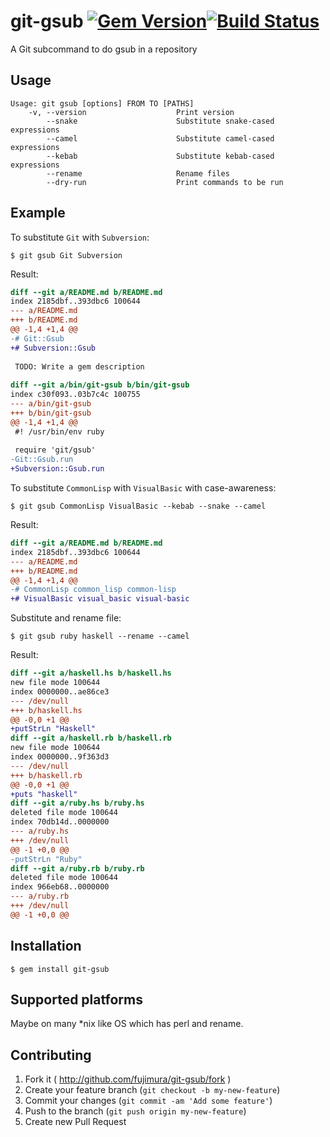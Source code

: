 # git-gsub [![Gem Version](https://badge.fury.io/rb/git-gsub.svg)](http://badge.fury.io/rb/git-gsub)[![Build Status](https://travis-ci.org/fujimura/git-gsub.svg)](https://travis-ci.org/fujimura/git-gsub)

A Git subcommand to do gsub in a repository

## Usage

```
Usage: git gsub [options] FROM TO [PATHS]
    -v, --version                    Print version
        --snake                      Substitute snake-cased expressions
        --camel                      Substitute camel-cased expressions
        --kebab                      Substitute kebab-cased expressions
        --rename                     Rename files
        --dry-run                    Print commands to be run
```

## Example

To substitute `Git` with `Subversion`:

```
$ git gsub Git Subversion
```

Result:

```diff
diff --git a/README.md b/README.md
index 2185dbf..393dbc6 100644
--- a/README.md
+++ b/README.md
@@ -1,4 +1,4 @@
-# Git::Gsub
+# Subversion::Gsub
 
 TODO: Write a gem description
 
diff --git a/bin/git-gsub b/bin/git-gsub
index c30f093..03b7c4c 100755
--- a/bin/git-gsub
+++ b/bin/git-gsub
@@ -1,4 +1,4 @@
 #! /usr/bin/env ruby
 
 require 'git/gsub'
-Git::Gsub.run
+Subversion::Gsub.run
```

To substitute `CommonLisp` with `VisualBasic` with case-awareness:

```
$ git gsub CommonLisp VisualBasic --kebab --snake --camel
```

Result:

```diff
diff --git a/README.md b/README.md
index 2185dbf..393dbc6 100644
--- a/README.md
+++ b/README.md
@@ -1,4 +1,4 @@
-# CommonLisp common_lisp common-lisp
+# VisualBasic visual_basic visual-basic
```

Substitute and rename file:

```
$ git gsub ruby haskell --rename --camel
```

Result:

```diff
diff --git a/haskell.hs b/haskell.hs
new file mode 100644
index 0000000..ae86ce3
--- /dev/null
+++ b/haskell.hs
@@ -0,0 +1 @@
+putStrLn "Haskell"
diff --git a/haskell.rb b/haskell.rb
new file mode 100644
index 0000000..9f363d3
--- /dev/null
+++ b/haskell.rb
@@ -0,0 +1 @@
+puts "haskell"
diff --git a/ruby.hs b/ruby.hs
deleted file mode 100644
index 70db14d..0000000
--- a/ruby.hs
+++ /dev/null
@@ -1 +0,0 @@
-putStrLn "Ruby"
diff --git a/ruby.rb b/ruby.rb
deleted file mode 100644
index 966eb68..0000000
--- a/ruby.rb
+++ /dev/null
@@ -1 +0,0 @@
```

## Installation

```
$ gem install git-gsub
```

## Supported platforms

Maybe on many *nix like OS which has perl and rename.

## Contributing

1. Fork it ( http://github.com/fujimura/git-gsub/fork )
2. Create your feature branch (`git checkout -b my-new-feature`)
3. Commit your changes (`git commit -am 'Add some feature'`)
4. Push to the branch (`git push origin my-new-feature`)
5. Create new Pull Request

